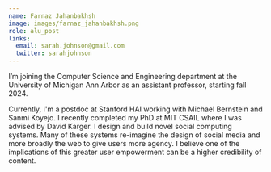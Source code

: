 ```yaml
---
name: Farnaz Jahanbakhsh
image: images/farnaz_jahanbakhsh.png
role: alu_post
links:
  email: sarah.johnson@gmail.com
  twitter: sarahjohnson
---
```


I’m joining the Computer Science and Engineering department at the University of Michigan Ann Arbor as an assistant professor, starting fall 2024.

Currently, I'm a postdoc at Stanford HAI working with Michael Bernstein and Sanmi Koyejo.
I recently completed my PhD at MIT CSAIL where I was advised by David Karger.
I design and build novel social computing systems. Many of these systems re-imagine the design of social media and more broadly the web to give users more agency. I believe one of the implications of this greater user empowerment can be a higher credibility of content.
